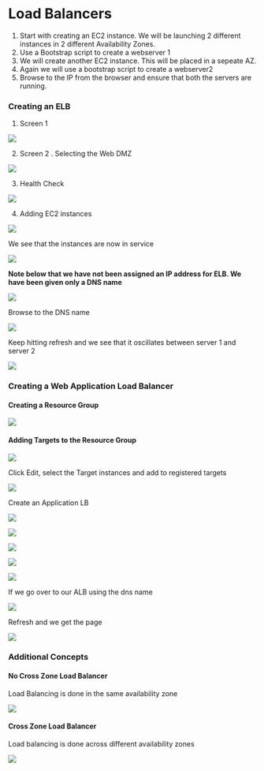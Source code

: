 # Load Balancers

1. Start with creating an EC2 instance. We will be launching 2 different instances in 2 different Availability Zones.
2. Use a Bootstrap script to create a webserver 1
3. We will create another EC2 instance. This will be placed in a sepeate AZ.
4. Again we will use a bootstrap script to create a webserver2
5. Browse to the IP from the browser and ensure that both the servers are running. 

### Creating an ELB

1. Screen 1

![](../.gitbook/assets/image%20%28109%29.png)

2. Screen 2 . Selecting the Web DMZ

![](../.gitbook/assets/image%20%2892%29.png)

3. Health Check

![](../.gitbook/assets/image%20%2824%29.png)

4. Adding EC2 instances

![](../.gitbook/assets/image%20%2834%29.png)

We see that the instances are now in service

![](../.gitbook/assets/image%20%2881%29.png)

**Note below that we have not been assigned an IP address for ELB. We have been given only a DNS name**

![](../.gitbook/assets/image%20%2877%29.png)

Browse to the DNS name 

![](../.gitbook/assets/image%20%2846%29.png)

Keep hitting refresh and we see that it oscillates between server 1 and server 2

![](../.gitbook/assets/image%20%2812%29.png)

### Creating a Web Application Load Balancer

#### Creating a Resource Group

![](../.gitbook/assets/image%20%2818%29.png)

#### Adding Targets to the Resource Group

![](../.gitbook/assets/image%20%2868%29.png)

Click Edit, select the Target instances and add to registered targets

![](../.gitbook/assets/image%20%2822%29.png)

Create an Application LB 

![](../.gitbook/assets/image%20%2854%29.png)

![](../.gitbook/assets/image%20%2887%29.png)

![](../.gitbook/assets/image%20%2867%29.png)

![](../.gitbook/assets/image%20%2862%29.png)

![](../.gitbook/assets/image%20%2869%29.png)

If we go over to our ALB using the dns name 

![](../.gitbook/assets/image%20%2852%29.png)

Refresh and we get the page

![](../.gitbook/assets/image%20%2894%29.png)

### Additional Concepts 

#### No Cross Zone Load Balancer

Load Balancing is done in the same availability zone

![](../.gitbook/assets/image%20%2820%29.png)

#### Cross Zone Load Balancer 

Load balancing is done across different availability zones

![](../.gitbook/assets/image%20%2827%29.png)





